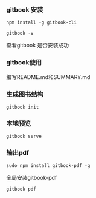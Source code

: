 ### gitbook 安装
`npm install -g gitbook-cli`

`gitbook -v`

查看gitbook 是否安装成功

### gitbook使用
编写README.md和SUMMARY.md

### 生成图书结构
`gitbook init`

### 本地预览
`gitbook serve`

### 输出pdf
`sudo npm install gitbook-pdf -g`

全局安装gitbook-pdf

`gitbook pdf`


